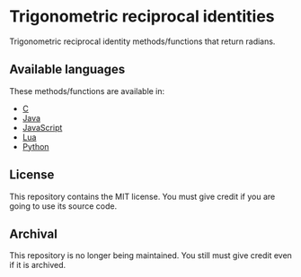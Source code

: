 # Trigonometric reciprocal identities

Trigonometric reciprocal identity methods/functions that return radians.

## Available languages

These methods/functions are available in:

- [C](c)
- [Java](java)
- [JavaScript](javascript)
- [Lua](lua)
- [Python](python)

## License

This repository contains the MIT license. You must give credit if you are going to use its source code.

## Archival

This repository is no longer being maintained. You still must give credit even if it is archived.
